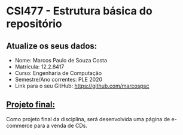 # CSI477 - Estrutura básica do repositório

## Atualize os seus dados:

- Nome: Marcos Paulo de Souza Costa
- Matrícula: 12.2.8417
- Curso: Engenharia de Computação
- Semestre/Ano correntes: PLE 2020
- Link para o seu GitHub: https://github.com/marcospsc

## [Projeto final:](./Projeto/README.md) 

Como projeto final da disciplina, será desenvolvida uma página de e-commerce para a venda de CDs.

